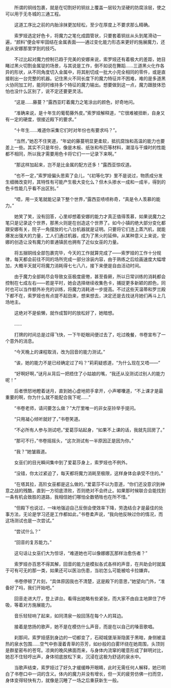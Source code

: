 　　所谓的铜线包裹，就是在切割好的铜丝上覆盖一层较为坚硬的防腐涂层，使之可以用于无冬城的三通工程。

　　这道工序比之前的内胎涂抹更加轻松，至少在厚度上不要求那么精确。

　　索罗娅选定好色卡，将魔力之笔化成圆管状，只要套着铜丝从头到尾滑动一遍，“颜料”便会牢牢固结在金属表面——通过变化能力形态来更好的施展魔力，还是从安娜那里学到的技巧。

　　不过比起对魔力控制已趋于完美的安娜来说，索罗娅还有着极大的差距，她目睹过黑火切割金属锭的场景，与其说是工作，倒不如说在舞蹈……三道黑火化作各异的形状，从不同角度切入金属中，将其削切成一批大小完全相同的零件，或是直接削出一台完整的机器。记住黑火不同长度下的魔力特征并不困难，难的是多道黑火协同加工时，能同时维持多个特征的魔力输出。想要做到这一点，魔力跟肢体恐怕也没什么区别了，说不定还要更灵活。

　　“这是……藤蔓？”露西亚盯着魔力之笔涂出的颜色，好奇地问。

　　“准确来说，是十年生的葡萄藤外皮。”索罗娅解释道，“它很难被扭断，自身又有一定的硬度，很接近殿下的要求。”

　　“十年生……难道你采集它们时对年份也有要求吗？”。

　　“当然，”她忍不住笑道，“年幼的藤蔓明显更柔软，抵抗腐蚀和高温的能力也要差上一些。其实不只是年份，像是木板、纸张和布匹等材料，潮湿与干燥时的性能都不相同，所以我才需要用色卡将它们一一记录下来啊。”

　　“那这样加起来，岂不是比金属的配方还多！”露西亚惊叹道。

　　“也不一定，”索罗娅偏头思索了会儿，“《初等化学》里不是说过，物质成分发生细微改变时，其特性有可能产生极大变化么？但木头掺水一成和一成半，得到的色卡性能几乎看不出区别。”

　　“唔，用一支笔就能记录下整个世界，”露西亚啧啧称奇，“真是令人羡慕的能力。”

　　她笑了笑，没有回答，心里却想着安娜的能力才真正值得羡慕，如果说魔力之笔只是记录这个世界，那黑火则是在创造这个世界了。如今小镇的绝大部分变化都跟安娜有关，院子一角摆放的七八台机器就是证明。只要将它们连上蒸汽机，就能爆发出强大的力量，工人们通过机器，成为了黑火的延伸。从某种意义上来说，安娜的创造让没有魔力的普通镇民也拥有了近似女巫的力量。

　　将五捆铜线全部包裹完毕，今天的工作就算完成了——索罗娅的工作十分规律，每天都会前往不同的场所完成一部分涂装内容，由于熟练之后绘画速度大幅增加，大概半天就可将魔力消耗得七七八八，接下来便是自由活动时间。

　　由于魔力全部耗尽会导致女巫极度疲倦，甚至昏厥，所以日常训练的消耗都会控制在七成左右——若是平时，她会选择继续收集色卡，捕捉更多新颖的颜色，同时也可以当作额外补充的训练，将魔力消耗进一步提高。不过这些天温蒂和罗兰殿下都不在，索罗娅也有点提不起劲来，想来想去，决定还是去找谜月她们再斗上几场地主。

　　这绝对不是偷懒，就作成暂时的放松好了，她暗想。

　　……

　　打牌的时间总是过得飞快，一下午眨眼间便过去了，吃过晚餐，书卷宣布了一个意外的消息。

　　“今天晚上的课程取消，改为回音的能力测试。”

　　“诶，她的能力不是已经确定过了吗？”莉莉疑惑道，“为什么现在又唔——”

　　“好啊好啊，”谜月从背后一把捂住了小姑娘的嘴，“我还从没测试过别人的能力呢！”

　　后者愤怒地瞪着谜月，直到她心虚地把手拿开，小声嘟囔道，“不上课才是最重要的啊，你为什么就不能配合我下呢……”

　　“书卷老师，请问要怎么做？”大厅里唯一的非女巫铃举手提问。

　　“只用凝心倾听就好了，”书卷笑道。

　　“不必所有人参与测试吧，”爱葛莎站起身，“如果不上课的话，我就先回房了。”

　　“那可不行，”书卷摇摇头，“这次测试有一半原因正是因为你。”

　　“我？”她皱眉道。

　　女巫们的目光瞬间集中到了爱葛莎身上，索罗娅也不例外。

　　“没错，你太过紧迫了，每天都将魔力消耗至极限，这样身体会承受不住的。”

　　“在塔其拉，高阶女巫都是这么做的，”爱葛莎不以为意道，“你们还没意识到神意之战的残酷，直到一方彻底溃败，否则绝对不会终止。如果那时候联合会能找到一条有机会致胜的道路，我相信她们哪怕全数牺牲也在所不惜。”

　　“但殿下也说过，一味地强迫自己反倒会使效率下降，劳逸结合才是最佳的处事方法，无论是学习还是工作都如此，”书卷柔声说，“我向他反映过你的情况，而这场测试也是一次尝试。”

　　“尝试什么？”

　　“回音的复苏能力。”

　　这句话让女巫们大为惊讶，“难道她也可以像娜娜瓦那样治愈伤者？”

　　索罗娅亦百思不得其解，回音的能力是模拟各式各样的声音，在共助会时就属于可有可无的那一类，如果还可以医治伤患，当初怎么可能被哈卡拉嫌弃。

　　书卷停顿了片刻，“具体原因我也不清楚，这是殿下的意思，”她望向门外，“准备好了吗，我们开始吧。”

　　回音走进大厅，登上讲台。看得出她略有些紧张，而大家不由自主地屏住了呼吸，等着对方施展能力。

　　音乐轻轻响了起来，如同清泉一般回荡在每个人的耳边。

　　接着是悠扬的歌声，她不是在模仿什么声音，而是在以自己的嗓音歌唱。

　　刹那间，索罗娅感到身边的一切都变了，石砌城堡渐渐隐匿于黑暗，身侧被温热的泉水包围……空气中弥漫着青草的芬芳，如纱般的白雾环绕在她周围，头顶则是群星密布的苍穹。凉爽的晚风拂面而来，与身体内流窜的暖意形成了鲜明对比，她忍不住轻哼出声，身体彻底放松下来，沉浸在这极为舒适的泉水中。

　　当歌声结束，索罗娅过了好久才缓缓睁开眼睛，此时无需任何人解释，她已明白了书卷口中一词的含义。体内的魔力并没有增长，但一天的疲劳仿佛一扫而空，身体变得轻快有力，就像是沉睡了一场之后重获新生一般。
